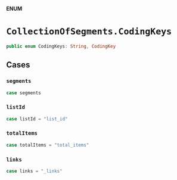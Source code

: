 **ENUM**

# `CollectionOfSegments.CodingKeys`

```swift
public enum CodingKeys: String, CodingKey
```

## Cases
### `segments`

```swift
case segments
```

### `listId`

```swift
case listId = "list_id"
```

### `totalItems`

```swift
case totalItems = "total_items"
```

### `links`

```swift
case links = "_links"
```

